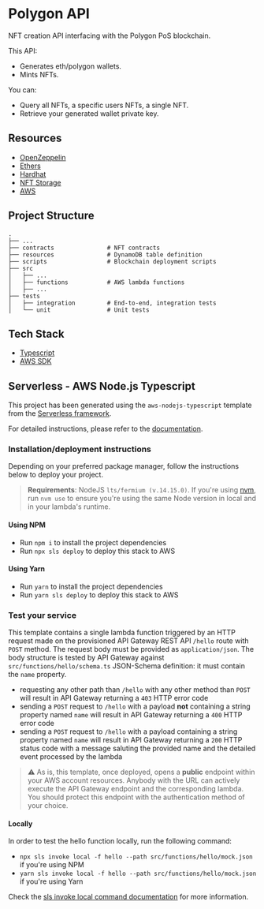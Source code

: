# Polygon API

NFT creation API interfacing with the Polygon PoS blockchain.

This API:

- Generates eth/polygon wallets.
- Mints NFTs.

You can:

- Query all NFTs, a specific users NFTs, a single NFT.
- Retrieve your generated wallet private key.

## Resources

- [OpenZeppelin]()
- [Ethers]()
- [Hardhat]()
- [NFT Storage]()
- [AWS]()

## Project Structure

    .  
    ├── ...  
    ├── contracts               # NFT contracts  
    ├── resources               # DynamoDB table definition  
    ├── scripts                 # Blockchain deployment scripts  
    ├── src  
    │   ├── ...  
    │   ├── functions           # AWS lambda functions  
    │   ├── ...  
    ├── tests  
    │   ├── integration         # End-to-end, integration tests  
    │   └── unit                # Unit tests  

## Tech Stack

- [Typescript]()
- [AWS SDK]()

## Serverless - AWS Node.js Typescript

This project has been generated using the `aws-nodejs-typescript` template from the [Serverless framework](https://www.serverless.com/).

For detailed instructions, please refer to the [documentation](https://www.serverless.com/framework/docs/providers/aws/).

### Installation/deployment instructions

Depending on your preferred package manager, follow the instructions below to deploy your project.

> **Requirements**: NodeJS `lts/fermium (v.14.15.0)`. If you're using [nvm](https://github.com/nvm-sh/nvm), run `nvm use` to ensure you're using the same Node version in local and in your lambda's runtime.

#### Using NPM

- Run `npm i` to install the project dependencies
- Run `npx sls deploy` to deploy this stack to AWS

#### Using Yarn

- Run `yarn` to install the project dependencies
- Run `yarn sls deploy` to deploy this stack to AWS

### Test your service

This template contains a single lambda function triggered by an HTTP request made on the provisioned API Gateway REST API `/hello` route with `POST` method. The request body must be provided as `application/json`. The body structure is tested by API Gateway against `src/functions/hello/schema.ts` JSON-Schema definition: it must contain the `name` property.

- requesting any other path than `/hello` with any other method than `POST` will result in API Gateway returning a `403` HTTP error code
- sending a `POST` request to `/hello` with a payload **not** containing a string property named `name` will result in API Gateway returning a `400` HTTP error code
- sending a `POST` request to `/hello` with a payload containing a string property named `name` will result in API Gateway returning a `200` HTTP status code with a message saluting the provided name and the detailed event processed by the lambda

> :warning: As is, this template, once deployed, opens a **public** endpoint within your AWS account resources. Anybody with the URL can actively execute the API Gateway endpoint and the corresponding lambda. You should protect this endpoint with the authentication method of your choice.

#### Locally

In order to test the hello function locally, run the following command:

- `npx sls invoke local -f hello --path src/functions/hello/mock.json` if you're using NPM
- `yarn sls invoke local -f hello --path src/functions/hello/mock.json` if you're using Yarn

Check the [sls invoke local command documentation](https://www.serverless.com/framework/docs/providers/aws/cli-reference/invoke-local/) for more information.
